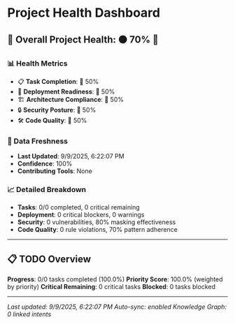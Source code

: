 # Project Health Dashboard

## 🎯 Overall Project Health: 🟠 70% 💎

### 📊 Health Metrics
- 📋 **Task Completion**: 🔴 50%
- 🚀 **Deployment Readiness**: 🔴 50%
- 🏗️ **Architecture Compliance**: 🔴 50%
- 🔒 **Security Posture**: 🔴 50%
- 🛠️ **Code Quality**: 🔴 50%

### 🔄 Data Freshness
- **Last Updated**: 9/9/2025, 6:22:07 PM
- **Confidence**: 100%
- **Contributing Tools**: None

### 📈 Detailed Breakdown
- **Tasks**: 0/0 completed, 0 critical remaining
- **Deployment**: 0 critical blockers, 0 warnings
- **Security**: 0 vulnerabilities, 80% masking effectiveness
- **Code Quality**: 0 rule violations, 70% pattern adherence

---

## 📋 TODO Overview

**Progress**: 0/0 tasks completed (100.0%)
**Priority Score**: 100.0% (weighted by priority)
**Critical Remaining**: 0 critical tasks
**Blocked**: 0 tasks blocked

---

*Last updated: 9/9/2025, 6:22:07 PM*
*Auto-sync: enabled*
*Knowledge Graph: 0 linked intents*
